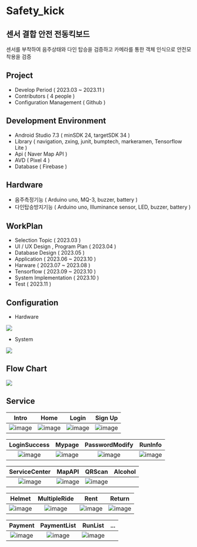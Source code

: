 # Safety_kick
## 센서 결합 안전 전동킥보드
센서를 부착하여 음주상태와 다인 탑승을 검증하고 카메라를 통한 객체 인식으로 안전모 착용을 검증

## Project
- Develop Period ( 2023.03 ~ 2023.11 )
- Contributors ( 4 people )
- Configuration Management ( Github )

## Development Environment
- Android Studio 7.3 ( minSDK 24, targetSDK 34 )
- Library ( navigation, zxing, junit, bumptech, markeramen, Tensorflow Lite )
- Api ( Naver Map API )
- AVD ( Pixel 4 )
- Database ( Firebase )

## Hardware
- 음주측정기능 ( Arduino uno, MQ-3, buzzer, battery )
- 다인탑승방지기능 ( Arduino uno, Illuminance sensor, LED, buzzer, battery )

## WorkPlan
- Selection Topic ( 2023.03 )
- UI / UX Design , Program Plan ( 2023.04 )
- Database Design ( 2023.05 )
- Application ( 2023.06 ~ 2023.10 )
- Harware ( 2023.07 ~ 2023.08 )
- Tensorflow ( 2023.09 ~ 2023.10 )
- System Implementation ( 2023.10 )
- Test ( 2023.11 )

## Configuration
- Hardware

<img src="https://github.com/Seong-A/safety_kick/assets/83965377/1db9455f-c547-4723-b055-41a0123d2761">

- System

<img src="https://github.com/Seong-A/safety_kick/assets/83965377/25cfb244-4798-4796-a950-fd4946c3194f">

## Flow Chart
<img src="https://github.com/Seong-A/safety_kick/assets/83965377/f0644727-6159-4432-b595-a8dff4cc94d3">

## Service 
|Intro|Home|Login|Sign Up|
|:---:|:---:|:---:|:---:|
|![image](https://github.com/Seong-A/safety_kick/raw/main/assets/83965377/e76cb386-8672-4c0e-a824-c3b0358c89cb.png)|![image](https://github.com/Seong-A/safety_kick/raw/main/assets/83965377/ba1e602f-a09b-4704-8b58-2ad17be3e56b.png)|![image](https://github.com/Seong-A/safety_kick/raw/main/assets/83965377/822ccf46-2856-4261-b23b-4edb015d7948.png)|![image](https://github.com/Seong-A/safety_kick/assets/83965377/7b809c12-f718-4a88-907c-7ac1031dad4a.png)|

|LoginSuccess|Mypage|PasswordModify|RunInfo|
|:---:|:---:|:---:|:---:|
|![image](https://github.com/Seong-A/safety_kick/assets/83965377/61623935-2e76-4236-a1b1-98b46aa044ee.png)|![image](https://github.com/Seong-A/safety_kick/assets/83965377/7ecd504e-5f1d-47a3-a035-1d34451a4fe0.png)|![image](https://github.com/Seong-A/safety_kick/assets/83965377/08867fca-5d23-4792-9135-215c7ee16795.png)|![image](https://github.com/Seong-A/safety_kick/assets/83965377/69164f97-e65e-4179-8ea9-c31b5b8b88f7.png)|

|ServiceCenter|MapAPI|QRScan|Alcohol|
|:---:|:---:|:---:|:---:|
|![image](https://github.com/Seong-A/safety_kick/assets/83965377/9dcf7cd4-2235-4100-82d6-42cabd474806.png)|![image](https://github.com/Seong-A/safety_kick/assets/83965377/d9702aa2-249c-4f10-a1fe-9b1d0e6d749e.png)|![image](https://github.com/Seong-A/safety_kick/assets/83965377/a831c3b0-5cc4-48a0-8d53-b2ff9f16ad49.png)| |

|Helmet|MultipleRide|Rent|Return|
|:---:|:---:|:---:|:---:|
|![image](https://github.com/Seong-A/safety_kick/assets/83965377/1e408ee9-6091-4979-b775-4d6cb0af922a.png)|![image](https://github.com/Seong-A/safety_kick/assets/83965377/94a35077-c178-41ce-91e6-d080e410c110.png)|![image](https://github.com/Seong-A/safety_kick/assets/83965377/fbd94235-f704-4749-83c9-b2bf1e31fd1b.png)|![image](https://github.com/Seong-A/safety_kick/assets/83965377/30a97f8c-9abd-4163-9760-16d3ca944500.png)|

|Payment|PaymentList|RunList|...|
|:---:|:---:|:---:|:---:|
|![image](https://github.com/Seong-A/safety_kick/assets/83965377/70b717d2-b8a1-4889-a406-7579cc64ec92.png)|![image](https://github.com/Seong-A/safety_kick/assets/83965377/14408a62-7795-45f2-9e78-dd2fb9108ef6.png)|![image](https://github.com/Seong-A/safety_kick/assets/83965377/3b931a2f-6085-4d2c-9733-7e21c3a2a709.png)| |



